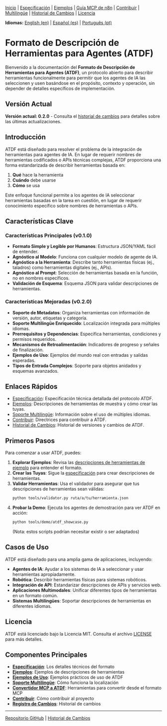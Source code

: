 [Inicio](index.md) | [Especificación](specification.md) | [Ejemplos](examples.md) | [Guía MCP de n8n](n8n_mcp_server_guide.md) | [Contribuir](contributing.md) | [Multilingüe](multilingual.md) | [Historial de Cambios](changelog.md) | [Licencia](license.md)

**Idiomas:** [English (en)](../en/index.md) | [Español (es)](index.md) | [Português (pt)](../pt/index.md)

# Formato de Descripción de Herramientas para Agentes (ATDF)

Bienvenido a la documentación del **Formato de Descripción de Herramientas para Agentes (ATDF)**, un protocolo abierto para describir herramientas funcionalmente para permitir que los agentes de IA las seleccionen y usen basándose en el propósito, contexto y operación, sin depender de detalles específicos de implementación.

## Versión Actual

**Versión actual: 0.2.0** - Consulta el [historial de cambios](changelog.md) para detalles sobre las últimas actualizaciones.

## Introducción

ATDF está diseñado para resolver el problema de la integración de herramientas para agentes de IA. En lugar de requerir nombres de herramientas codificados o APIs técnicas complejas, ATDF proporciona una forma estandarizada de describir herramientas basada en:

1.  **Qué** hace la herramienta
2.  **Cuándo** debe usarse
3.  **Cómo** se usa

Este enfoque funcional permite a los agentes de IA seleccionar herramientas basadas en la tarea en cuestión, en lugar de requerir conocimiento específico sobre nombres de herramientas o APIs.

## Características Clave

### Características Principales (v0.1.0)
- **Formato Simple y Legible por Humanos**: Estructura JSON/YAML fácil de entender.
- **Agnóstico al Modelo**: Funciona con cualquier modelo de agente de IA.
- **Agnóstico a la Herramienta**: Describe tanto herramientas físicas (ej., taladros) como herramientas digitales (ej., APIs).
- **Agnóstico al Prompt**: Selección de herramientas basada en la función, no en nombres específicos.
- **Validación de Esquema**: Esquema JSON para validar descripciones de herramientas.

### Características Mejoradas (v0.2.0)
- **Soporte de Metadatos**: Organiza herramientas con información de versión, autor, etiquetas y categoría.
- **Soporte Multilingüe Enriquecido**: Localización integrada para múltiples idiomas.
- **Prerrequisitos y Dependencias**: Especifica herramientas, condiciones y permisos requeridos.
- **Mecanismos de Retroalimentación**: Indicadores de progreso y señales de finalización.
- **Ejemplos de Uso**: Ejemplos del mundo real con entradas y salidas esperadas.
- **Tipos de Entrada Complejos**: Soporte para objetos anidados y esquemas avanzados.

## Enlaces Rápidos

- [Especificación](specification.md): Especificación técnica detallada del protocolo ATDF.
- [Ejemplos](examples.md): Descripciones de herramientas de muestra y cómo crear las tuyas.
- [Soporte Multilingüe](multilingual.md): Información sobre el uso de múltiples idiomas.
- [Contribuir](contributing.md): Directrices para contribuir a ATDF.
- [Historial de Cambios](changelog.md): Historial de versiones y cambios de ATDF.

## Primeros Pasos

Para comenzar a usar ATDF, puedes:

1.  **Explorar Ejemplos**: Revisa las [descripciones de herramientas de ejemplo](examples.md) para entender el formato.
2.  **Crear las Tuyas**: Sigue la [especificación](specification.md) para crear descripciones de herramientas.
3.  **Validar Herramientas**: Usa el validador para asegurar que tus descripciones de herramientas sean válidas:
    ```bash
    python tools/validator.py ruta/a/tu/herramienta.json
    ```
4.  **Probar la Demo**: Ejecuta los agentes de demostración para ver ATDF en acción:
    ```bash
    python tools/demo/atdf_showcase.py
    ```
    (Nota: estos scripts podrían necesitar existir o ser adaptados)

## Casos de Uso

ATDF está diseñado para una amplia gama de aplicaciones, incluyendo:

- **Agentes de IA**: Ayudar a los sistemas de IA a seleccionar y usar herramientas apropiadamente.
- **Robótica**: Describir herramientas físicas para sistemas robóticos.
- **Integración de API**: Estandarizar descripciones de APIs y servicios web.
- **Aplicaciones Multimodales**: Unificar diferentes tipos de herramientas en un formato común.
- **Sistemas Multilingües**: Soportar descripciones de herramientas en diferentes idiomas.

## Licencia

ATDF está licenciado bajo la Licencia MIT. Consulta el archivo [LICENSE](license.md) para más detalles.

## Componentes Principales

- [**Especificación**](specification.md): Los detalles técnicos del formato
- [**Ejemplos**](examples.md): Ejemplos de descripciones de herramientas
- [**Ejemplos de Uso**](../usage_examples.md): Ejemplos prácticos de uso de ATDF
- [**Soporte Multilingüe**](multilingual.md): Cómo funciona la localización
- [**Convertidor MCP a ATDF**](../usage_examples.md#convertidor-mcp-a-atdf): Herramientas para convertir desde el formato MCP
- [**Contribuir**](contributing.md): Cómo contribuir al proyecto
- [**Registro de Cambios**](changelog.md): Historial de cambios

---

[Repositorio GitHub](https://github.com/MauricioPerera/agent-tool-description-format) | [Historial de Cambios](changelog.md) 